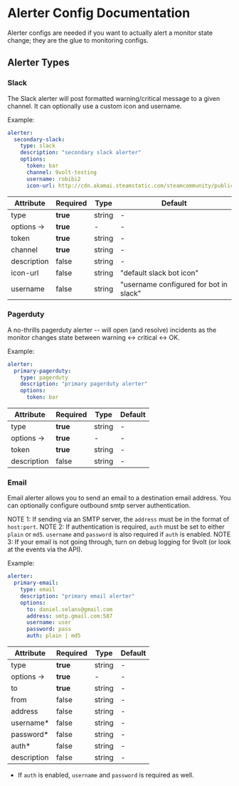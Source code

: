 # Alerter Config Documentation

Alerter configs are needed if you want to actually alert a monitor state change; they are the glue to monitoring configs.

## Alerter Types

### Slack
The Slack alerter will post formatted warning/critical message to a given channel. It can optionally use a custom icon and username.

Example: 
```yaml
alerter:
  secondary-slack:
    type: slack
    description: "secondary slack alerter"
    options:
      token: bar
      channel: 9volt-testing
      username: robibi2
      icon-url: http://cdn.akamai.steamstatic.com/steamcommunity/public/images/avatars/d2/d25fd479e446f3bef884cbedb5b2b643133b93fc_full.jpg
```

|  Attribute  | Required |  Type  | Default | 
|-------------|----------|--------|---------|
| type        | **true** | string |    -    |
| options ->  | **true** |   -    |    -    |
| token       | **true** | string |    -    |
| channel     | **true** | string |    -    |
| description | false    | string |    -    |
| icon-url    | false    | string | "default slack bot icon" |
| username    | false    | string | "username configured for bot in slack" | 

### Pagerduty
A no-thrills pagerduty alerter -- will open (and resolve) incidents as the monitor changes state between warning <-> critical <-> OK.

Example: 
```yaml
alerter:
  primary-pagerduty:
    type: pagerduty
    description: "primary pagerduty alerter"
    options:
      token: bar
```

|  Attribute  | Required |  Type  | Default | 
|-------------|----------|--------|---------|
| type        | **true** | string |    -    |
| options ->  | **true** |   -    |    -    |
| token       | **true** | string |    -    |
| description | false    | string |    -    |

### Email
Email alerter allows you to send an email to a destination email address. You can optionally configure outbound smtp server authentication.

NOTE 1: If sending via an SMTP server, the `address` must be in the format of `host:port`.
NOTE 2: If authentication is required, `auth` must be set to either `plain` or `md5`. `username` and `password` is also required if `auth` is enabled.
NOTE 3: If your email is not going through, turn on debug logging for 9volt (or look at the events via the API).

Example: 
```yaml
alerter:
  primary-email:
    type: email
    description: "primary email alerter"
    options:
      to: daniel.selans@gmail.com
      address: smtp.gmail.com:587
      username: user
      password: pass
      auth: plain | md5

```

|  Attribute  | Required |  Type  | Default | 
|-------------|----------|--------|---------|
| type        | **true** | string |    -    |
| options ->  | **true** |   -    |    -    |
| to          | **true** | string |    -    |
| from        | false    | string |    -    |
| address     | false    | string |    -    |
| username*   | false    | string |    -    |
| password*   | false    | string |    -    |
| auth*       | false    | string |    -    |
| description | false    | string |    -    |

* If `auth` is enabled, `username` and `password` is required as well.
